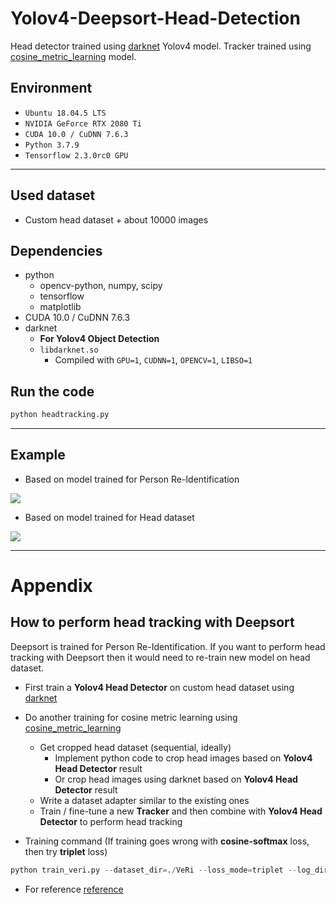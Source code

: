 # Yolov4-Deepsort-Head-Detection

Head detector trained using [darknet](https://github.com/AlexeyAB/darknet) Yolov4 model. Tracker trained using [cosine_metric_learning](https://github.com/nwojke/cosine_metric_learning) model.

## Environment
- `Ubuntu 18.04.5 LTS`
- `NVIDIA GeForce RTX 2080 Ti`
- `CUDA 10.0 / CuDNN 7.6.3`
- `Python 3.7.9`
- `Tensorflow 2.3.0rc0 GPU`

---

## Used dataset
- Custom head dataset \+ about 10000 images

## Dependencies
- python
    - opencv-python, numpy, scipy
    - tensorflow
    - matplotlib
- CUDA 10.0 / CuDNN 7.6.3
- darknet
    - **For Yolov4 Object Detection**
    - `libdarknet.so`
        - Compiled with `GPU=1`, `CUDNN=1`, `OPENCV=1`, `LIBSO=1`


## Run the code

```python
python headtracking.py
```

---

## Example
- Based on model trained for Person Re-Identification

![](test-output.gif)

- Based on model trained for Head dataset

![](test-output-head.gif)

---

# Appendix

## How to perform head tracking with Deepsort

Deepsort is trained for Person Re-Identification. If you want to perform head tracking with Deepsort then it would need to re-train new model on head dataset.

- First train a **Yolov4 Head Detector** on custom head dataset using [darknet](https://github.com/AlexeyAB/darknet)
- Do another training for cosine metric learning using [cosine_metric_learning](https://github.com/nwojke/cosine_metric_learning)
    - Get cropped head dataset (sequential, ideally)
        - Implement python code to crop head images based on **Yolov4 Head Detector** result
        - Or crop head images using darknet based on **Yolov4 Head Detector** result
    - Write a dataset adapter similar to the existing ones
    - Train / fine-tune a new **Tracker** and then combine with **Yolov4 Head Detector** to perform head tracking

- Training command (If training goes wrong with **cosine-softmax** loss, then try **triplet** loss)

```python
python train_veri.py --dataset_dir=./VeRi --loss_mode=triplet --log_dir=./output/head/ --run_id=triplet
```

- For reference [reference](https://github.com/nwojke/cosine_metric_learning/issues/46)


